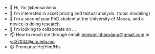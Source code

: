 - 👋 Hi, I’m @bensonlinhx
- 👀 I’m interested in asset pricing and textual analysis（topic modeling）
- 🌱 I’m a second year PhD student at the University of Macau, and a novice in doing research
- 💞️ I’m looking to collaborate on ...
- 📫 How to reach me through email: bensonlinhaoxiang@gmail.com or yc37034@um.edu.mo
- 😄 Pronouns: He/Him/His


